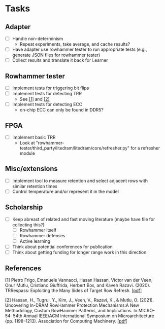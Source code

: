 # Tasks

##  Adapter

- [ ] Handle non-determinism
    - Repeat experiments, take average, and cache results?
- [ ] Have adapter use rowhammer tester to run appropriate tests (e.g., generate JSON files for rowhammer tester)
- [ ] Collect results and translate it back for Learner

##  Rowhammer tester

- [ ] Implement tests for triggering bit flips
- [ ] Implement tests for detecting TRR
    - See [[1]](#1) and [[2]](#2)
- [ ] Implement tests for detecting ECC
    - on-chip ECC can only be found in DDR5?

##   FPGA

- [ ] Implement basic TRR
    - Look at "rowhammer-tester/third_party/litedram/litedram/core/refresher.py" for a refresher module
     
##   Misc/extensions

- [ ] Implement tool to measure retention and select adjacent rows with similar retention times
- [ ] Control temperature and/or represent it in the model

## Scholarship

- [ ] Keep abreast of related  and fast moving literature (maybe have file for collecting this?)
    - [ ] Rowhammer itself
    - [ ] Rowhammer defenses
    - [ ] Active learning
- [ ] Think about potential conferences for publication
- [ ] Think about getting funding for longer range work in this direction

## References

<a id="1">[1] </a> 
Pietro Frigo, Emanuele Vannacci, Hasan Hassan, Victor van der Veen, Onur Mutlu, Cristiano Giuffrida, Herbert Bos, and Kaveh Razavi. (2020). TRRespass: Exploiting the Many Sides of Target Row Refresh. [[pdf]](https://arxiv.org/abs/2004.01807)

<a id="2">[2] </a>
Hassan, H., Tugrul, Y., Kim, J., Veen, V., Razavi, K., & Mutlu, O. (2021). Uncovering In-DRAM RowHammer Protection Mechanisms:A New Methodology, Custom RowHammer Patterns, and Implications. In MICRO-54: 54th Annual IEEE/ACM International Symposium on Microarchitecture (pp. 1198–1213). Association for Computing Machinery. [[pdf]](https://people.inf.ethz.ch/omutlu/pub/U-TRR-uncovering-RowHammer-protection-mechanisms_micro21.pdf)
